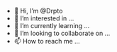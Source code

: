 - 👋 Hi, I’m @Drpto
- 👀 I’m interested in ...
- 🌱 I’m currently learning ...
- 💞️ I’m looking to collaborate on ...
- 📫 How to reach me ...

<!---
Drpto/Drpto is a ✨ special ✨ repository because its `README.md` (this file) appears on your GitHub profile.
You can click the Preview link to take a look at your changes.
--->
